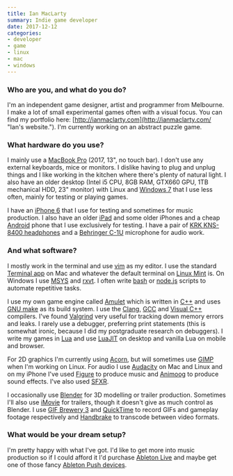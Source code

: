 ```yaml
---
title: Ian MacLarty
summary: Indie game developer
date: 2017-12-12
categories:
- developer
- game
- linux
- mac
- windows
---
```


### Who are you, and what do you do?

I'm an independent game designer, artist and programmer from Melbourne. I make a lot of small experimental games often with a visual focus. You can find my portfolio here: [http://ianmaclarty.com](http://ianmaclarty.com/ "Ian's website."). I'm currently working on an abstract puzzle game.

### What hardware do you use?

I mainly use a [MacBook Pro][macbook-pro] (2017, 13", no touch bar). I don't use any external keyboards, mice or monitors. I dislike having to plug and unplug things and I like working in the kitchen where there's plenty of natural light. I also have an older desktop (Intel i5 CPU, 8GB RAM, GTX660 GPU, 1TB mechanical HDD, 23" monitor) with Linux and [Windows 7][windows-7] that I use less often, mainly for testing or playing games.

I have an [iPhone 6][iphone-6] that I use for testing and sometimes for music production. I also have an older [iPad][] and some older iPhones and a cheap [Android][] phone that I use exclusively for testing. I have a pair of [KRK KNS-8400 headphones][kns-8400] and a [Behringer C-1U][c-1u] microphone for audio work.

### And what software?

I mostly work in the terminal and use [vim][] as my editor. I use the standard [Terminal app][terminal] on Mac and whatever the default terminal on [Linux Mint][linux-mint] is. On Windows I use [MSYS][] and [rxvt][]. I often write [bash][] or [node.js][] scripts to automate repetitive tasks.

I use my own game engine called [Amulet][] which is written in [C++][c-plusplus] and uses [GNU make][make] as its build system. I use the [Clang][], [GCC][] and [Visual C++][visual-c-plusplus] compilers. I've found [Valgrind][] very useful for tracking down memory errors and leaks. I rarely use a debugger, preferring print statements (this is somewhat ironic, because I did my postgraduate research on debuggers). I write my games in [Lua][] and use [LuaJIT][] on desktop and vanilla Lua on mobile and browser.

For 2D graphics I'm currently using [Acorn][], but will sometimes use [GIMP][] when I'm working on Linux. For audio I use [Audacity][] on Mac and Linux and on my iPhone I've used [Figure][figure-ios] to produce music and [Animoog][animoog-ios] to produce sound effects. I've also used [SFXR][].

I occasionally use [Blender][] for 3D modelling or trailer production. Sometimes I'll also use [iMovie][] for trailers, though it doesn't give as much control as Blender. I use [GIF Brewery 3][gif-brewery] and [QuickTime][quicktime-pro] to record GIFs and gameplay footage respectively and [Handbrake][] to transcode between video formats.

### What would be your dream setup?

I'm pretty happy with what I've got. I'd like to get more into music production so if I could afford it I'd purchase [Ableton Live][live] and maybe get one of those fancy [Ableton Push devices][push].

[acorn]: https://flyingmeat.com/acorn/ "An image editor for the Mac."
[amulet]: http://www.amulet.xyz/ "A Lua-based game engine."
[android]: https://developers.google.com/android/?csw=1 "A mobile phone platform."
[animoog-ios]: https://www.moogmusic.com/products/apps/animoog "A synthesizer for iOS."
[audacity]: https://sourceforge.net/projects/audacity/ "An open-source, cross-platform audio editor."
[bash]: http://www.gnu.org/software/bash/ "A terminal shell."
[blender]: https://www.blender.org/ "A free, open-source 3D renderer."
[c-1u]: https://www.amazon.com/Behringer-C-1U-BEHRINGER/dp/B001QXCYZY "A condenser microphone."
[c-plusplus]: https://en.wikipedia.org/wiki/C%2B%2B "A compiled programming language."
[clang]: http://clang.llvm.org/ "A C/C++ frontend for the LLVM compiler."
[figure-ios]: https://www.propellerheads.se/figure "A touch-based music creation app."
[gcc]: http://gcc.gnu.org/ "Code compiler frontends."
[gif-brewery]: http://web.archive.org/web/20181211183829/http://gifbrewery.com "Mac software for converting videos into GIFs."
[gimp]: https://www.gimp.org/ "An open-source image editor."
[handbrake]: https://handbrake.fr/ "Cross-platform, open source video encoding software."
[imovie]: https://www.apple.com/imovie/ "A Mac OS X video editor, included in iLife."
[ipad]: https://www.apple.com/ipad/ "A tablet device."
[iphone-6]: https://en.wikipedia.org/wiki/IPhone_6 "A smartphone."
[kns-8400]: http://www.krksys.com/krk-headphones/kns-8400.html "Over-the-ear headphones."
[linux-mint]: https://www.linuxmint.com/ "A Linux distribution."
[live]: https://www.ableton.com/en/live/ "Musical creation software."
[lua]: http://www.lua.org/ "An interpreted scripting language."
[luajit]: http://luajit.org/ "A Lua compiler."
[macbook-pro]: https://www.apple.com/macbook-pro/ "A laptop."
[make]: http://www.gnu.org/software/make/manual/make.html "Software to prepare code for compilation."
[msys]: http://www.mingw.org/wiki/MSYS "A Bash shell for Windows."
[node.js]: https://nodejs.org/en/ "A Javascript application platform."
[push]: https://www.ableton.com/en/push/ "Unique music-making hardware."
[quicktime-pro]: https://support.apple.com/kb/HT201175 "A commercial version of QuickTime."
[rxvt]: http://rxvt.sourceforge.net/ "A terminal emulator."
[sfxr]: http://www.drpetter.se/project_sfxr.html "A sound generator for video games."
[terminal]: https://en.wikipedia.org/wiki/Terminal_(OS_X) "A console application included with Mac OS X."
[valgrind]: http://valgrind.org/ "An instrumentation and analysis tool for developers."
[vim]: https://www.vim.org/ "A command-line text editor."
[visual-c-plusplus]: https://msdn.microsoft.com/en-us/library/aa187916.aspx "An IDE for Windows software development."
[windows-7]: https://en.wikipedia.org/wiki/Windows_7 "An operating system."
